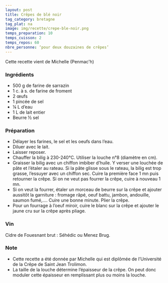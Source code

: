 ```yaml
---
layout: post
title: Crêpes de blé noir
tag_category: bretagne
tag_plat: na
image: img/recette/crepe-ble-noir.png
temps_preparation: 10
temps_cuisson: 2
temps_repos: 60
nbre_personne: ‘pour deux douzaines de crêpes’
---
```


Cette recette vient de Michelle (Penmac'h)

### Ingrédients
* 500 g de farine de sarrazin
* 1 c. à s. de farine de froment
* 2 œufs
* 1 pincée de sel
* ¼ L d’eau
* 1 L de lait entier
* Beurre ½ sel

### Préparation
* Délayer les farines, le sel et les oeufs dans l’eau.
* Diluer avec le lait.
* Laisser reposer.
* Chauffer la bilig à 230-240°C. Utiliser la louche n°8 (diamètre en cm).
* Graisser la bilig avec un chiffon imbiber d’huile. Y verser une louchée de pâte et l’étaler au rateau. Si la pâte glisse sous le rateau, la bilig est trop grasse, l’essuyer avec un chiffon sec. Cuire la première face 1 mn puis retourner la crêpe. Si on ne veut pas fourrer la crêpe, cuire à nouveau 1 mn.
* Si on veut la fourrer, étaler un morceau de beurre sur la crêpe et ajouter aussitôt la garniture : fromage râpé, oeuf battu, jambon, andouille, saumon fumé,…. Cuire une bonne minute. Plier la crêpe.
* Pour un fourrage à l’oeuf miroir, cuire le blanc sur la crêpe et ajouter le jaune cru sur la crêpe après pliage.

### Vin
Cidre de Fouesnant brut : Séhédic ou Menez Brug.

### Note
* Cette recette a été donnée par Michelle qui est diplômée de l’Université de la Crêpe deSaint Jean Trolimon.
* La taille de la louche détermine l’épaisseur de la crêpe. On peut donc moduler cette épaisseur en remplissant plus ou moins la louche.
